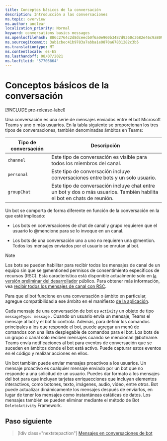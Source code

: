 ```yaml
---
title: Conceptos básicos de la conversación
description: Introducción a las conversaciones
ms.topic: overview
ms.author: anclear
localization_priority: Normal
keyword: conversations basics messages
ms.openlocfilehash: 886c2764c2d8dceecb0f6a0e960b3487d9360c3682e46c9a8098f6fb8a2876bf
ms.sourcegitcommit: 3ab1cbec41b9783a7abba1e0870a67831282c3b5
ms.translationtype: MT
ms.contentlocale: es-ES
ms.lasthandoff: 08/07/2021
ms.locfileid: "57705864"
---
```

# <a name="conversation-basics"></a>Conceptos básicos de la conversación

[!INCLUDE [pre-release-label](~/includes/v4-to-v3-pointer-bots.md)]

Una conversación es una serie de mensajes enviados entre el bot Microsoft Teams y uno o más usuarios. En la tabla siguiente se proporcionan los tres tipos de conversaciones, también denominadas ámbitos en Teams:

| Tipo de conversación | Descripción |
| ------- | ----------- |
| `channel` | Este tipo de conversación es visible para todos los miembros del canal. |
| `personal` | Este tipo de conversación incluye conversaciones entre bots y un solo usuario. |
| `groupChat` | Este tipo de conversación incluye chat entre un bot y dos o más usuarios. También habilita el bot en chats de reunión. |

Un bot se comporta de forma diferente en función de la conversación en la que esté implicado:

* Los bots en conversaciones de chat de canal y grupo requieren que el usuario lo @mencione para se lo invoque en un canal.

* Los bots de una conversación uno a uno no requieren una @mention. Todos los mensajes enviados por el usuario se enrutan al bot.

> [!NOTE]
> Los bots se pueden habilitar para recibir todos los mensajes de canal de un equipo sin que se @mentioned permisos de consentimiento específicos de recursos (RSC). Esta característica está disponible actualmente solo en [la versión preliminar del desarrollador](../../../resources/dev-preview/developer-preview-intro.md) público. Para obtener más información, vea [recibir todos los mensajes de canal con RSC](channel-messages-with-rsc.md).

Para que el bot funcione en una conversación o ámbito en particular, agregue compatibilidad a ese ámbito en el manifiesto [de la aplicación](~/resources/schema/manifest-schema.md).

Cada mensaje de una conversación de bot es `Activity` un objeto de tipo `messageType: message` . Cuando un usuario envía un mensaje, Teams el mensaje al bot y el bot lo controla. Además, para definir los comandos principales a los que responde el bot, puede agregar un menú de comandos con una lista desplegable de comandos para el bot. Los bots de un grupo o canal solo reciben mensajes cuando se mencionan @botname. Teams envía notificaciones al bot para eventos de conversación que se suceden en ámbitos donde el bot está activo. Puede capturar estos eventos en el código y realizar acciones en ellos.

Un bot también puede enviar mensajes proactivos a los usuarios. Un mensaje proactivo es cualquier mensaje enviado por un bot que no responde a una solicitud de un usuario. Puedes dar formato a los mensajes del bot para que incluyan tarjetas enriquecciones que incluyan elementos interactivos, como botones, texto, imágenes, audio, vídeo, entre otros. Bot puede actualizar dinámicamente los mensajes después de enviarlos, en lugar de tener los mensajes como instantáneas estáticas de datos. Los mensajes también se pueden eliminar mediante el método de Bot `DeleteActivity` Framework.

## <a name="next-step"></a>Paso siguiente

> [!div class="nextstepaction"]
> [Mensajes en conversaciones de bot](~/bots/how-to/conversations/conversation-messages.md)
